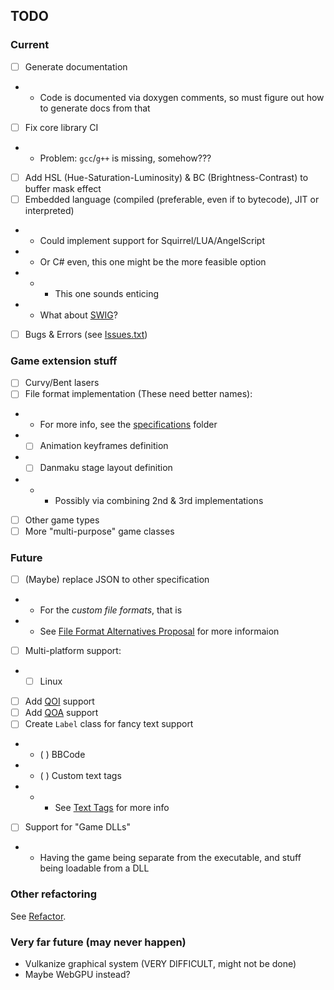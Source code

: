 ## TODO

### Current
- [ ] Generate documentation
- - Code is documented via doxygen comments, so must figure out how to generate docs from that
- [ ] Fix core library CI
- - Problem: `gcc`/`g++` is missing, somehow???
- [ ] Add HSL (Hue-Saturation-Luminosity) & BC (Brightness-Contrast) to buffer mask effect
- [ ] Embedded language (compiled (preferable, even if to bytecode), JIT or interpreted)
- - Could implement support for Squirrel/LUA/AngelScript
- - Or C# even, this one might be the more feasible option
- - - This one sounds enticing
- - What about [SWIG](https://www.swig.org/)?
- [ ] Bugs & Errors (see [Issues.txt](../../Issues.txt))

### Game extension stuff
- [ ] Curvy/Bent lasers
- [ ] File format implementation (These need better names):
- - For more info, see the [specifications](../specifications) folder
- - [ ] Animation keyframes definition
- - [ ] Danmaku stage layout definition
- - - Possibly via combining 2nd & 3rd implementations
- [ ] Other game types
- [ ] More "multi-purpose" game classes

### Future

- [ ] (Maybe) replace JSON to other specification
- - For the *custom file formats*, that is
- - See [File Format Alternatives Proposal](../../docs/changes/AltFormats.md) for more informaion
- [ ] Multi-platform support:
- - [ ] Linux
- [ ] Add [QOI](https://github.com/phoboslab/qoi/blob/master/qoi.h) support
- [ ] Add [QOA](https://github.com/phoboslab/qoa/blob/master/qoa.h) support
- [ ] Create `Label` class for fancy text support
- - ( ) BBCode
- - ( ) Custom text tags
- - - See [Text Tags](../specifications/text-tags.md) for more info
- [ ] Support for "Game DLLs"
- - Having the game being separate from the executable, and stuff being loadable from a DLL

### Other refactoring

See [Refactor](Refactor.md).

### Very far future (may never happen)

- Vulkanize graphical system (VERY DIFFICULT, might not be done)
- Maybe WebGPU instead?
